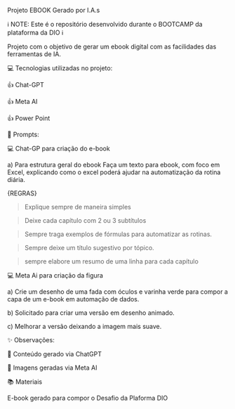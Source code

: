 Projeto EBOOK Gerado por I.A.s

ℹ️ NOTE: Este é o repositório desenvolvido durante o BOOTCAMP da plataforma da DIO ℹ️

Projeto com o objetivo de gerar um ebook digital com as facilidades das ferramentas de IA.



💻 Tecnologias utilizadas no projeto:

👍 Chat-GPT

👍 Meta AI

👍 Power Point



🧠 Prompts:

💻 Chat-GP para criação do e-book

a) Para estrutura geral do ebook
Faça um texto para ebook, com foco em Excel, explicando como o excel poderá ajudar na automatização da rotina diária.

{REGRAS} 

> Explique sempre de maneira simples 

> Deixe cada capítulo com 2 ou 3 subtítulos

> Sempre traga exemplos de fórmulas para automatizar as rotinas.

> Sempre deixe um título sugestivo por tópico.

> sempre elabore um resumo de uma linha para cada capítulo



💻 Meta Ai para criação da figura


a) Crie um desenho de uma fada com óculos e varinha verde para compor a capa de um e-book em automação de dados.

b) Solicitado para criar uma versão em desenho animado.

c) Melhorar a versão deixando a imagem mais suave.



✨ Observações:

💫 Conteúdo gerado via ChatGPT

💫 Imagens geradas via Meta AI

📚 Materiais

E-book gerado para compor o Desafio da Plaforma DIO
